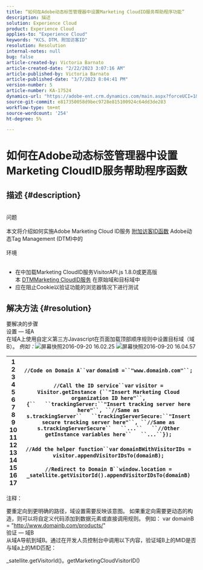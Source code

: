 ```yaml
---
title: “如何在Adobe动态标签管理器中设置Marketing CloudID服务帮助程序功能”
description: 描述
solution: Experience Cloud
product: Experience Cloud
applies-to: "Experience Cloud"
keywords: "KCS、DTM、附加访客ID"
resolution: Resolution
internal-notes: null
bug: false
article-created-by: Victoria Barnato
article-created-date: "2/22/2023 3:07:16 AM"
article-published-by: Victoria Barnato
article-published-date: "3/7/2023 8:04:41 PM"
version-number: 5
article-number: KA-17524
dynamics-url: "https://adobe-ent.crm.dynamics.com/main.aspx?forceUCI=1&pagetype=entityrecord&etn=knowledgearticle&id=e1050101-5eb2-ed11-83fe-6045bd0067ea"
source-git-commit: e817350058d9bec9728e815100924c64dd3de283
workflow-type: tm+mt
source-wordcount: '254'
ht-degree: 5%

---
```


# 如何在Adobe动态标签管理器中设置Marketing CloudID服务帮助程序函数

## 描述 {#description}

<br>问题<br><br>
本文将介绍如何实施Adobe Marketing Cloud ID服务 [附加访客ID函数](https://experienceleague.adobe.com/docs/id-service/using/id-service-api/methods/appendvisitorid.html?lang=zh-Hans) Adobe动态Tag Management (DTM)中的
<br><br>环境<br><br>
- 在中加载Marketing CloudID服务VisitorAPI.js 1.8.0或更高版本 [DTMMarketing CloudID服务](https://experienceleague.adobe.com/docs/id-service/using/id-service-api/methods/getmcvid.html) 在原始域和目标域中
- 应在阻止Cookie以验证功能的浏览器情况下进行测试



## 解决方法 {#resolution}

要解决的步骤<br>设置 — 域A<br>
在域A上使用自定义第三方Javascript在页面加载顶部顺序规则中设置目标域（域B）。 *例如：*![&#x200B;屏幕快照2016-09-20 16.02.25](https://helpx.adobe.com/content/dam/help/en/dtm/kb/how-to-set-marketing-cloud-id-service-helper-function-in-adobe-d/jcr%3acontent/main-pars/image/Screenshot%202016-09-20%2016.02.25.png "屏幕快照2016-09-20 16.02.25")
![屏幕快照2016-09-20 16.04.57](https://helpx.adobe.com/content/dam/help/en/dtm/kb/how-to-set-marketing-cloud-id-service-helper-function-in-adobe-d/jcr%3acontent/main-pars/image_1393293752/Screenshot%202016-09-20%2016.04.57.png "屏幕快照2016-09-20 16.04.57")

| 1<br>2<br>3<br>4<br>5<br>6<br>7<br>8<br>9<br>10<br>11<br>12<br>13<br>14<br>15<br>16<br>17 | `//Code on Domain A``var` `domainB =``"www.domainb.com"``;`<br> <br>`//Call the ID service``var` `visitor = Visitor.getInstance (``"Insert Marketing Cloud organization ID here"``,{``   ``trackingServer:``"Insert tracking server here here"``, ``//Same as s.trackingServer``   ``trackingServerSecure:``"Insert secure tracking server here"``, ``//Same as s.trackingServerSecure``   ``...``   ``//Other getInstance variables here``   ``...``});`<br> <br>`//Add the helper function``var` `domainBWithVisitorIDs = visitor.appendVisitorIDsTo(domainB);`<br> <br>`//Redirect to Domain B``window.location = _satellite.getVisitorId().appendVisitorIDsTo(domainB)` |
| --- | --- |


注释：

要重定向到更明确的路径，域设置需要反映该意图。 如果重定向需要更动态的构造，则可以将自定义代码添加到数据元素或直接调用规则。 例如： var domainB = &quot;http://www.domainb.com/products/&quot;
<br>验证 — 域B<br>
从域A导航到域B。通过在开发人员控制台中调用以下内容，验证域B上的MID是否与域a上的MID匹配：

_satellite.getVisitorId()。getMarketingCloudVisitorID()
